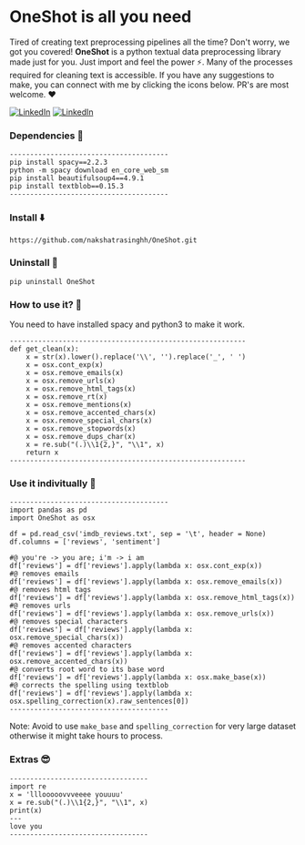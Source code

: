 # OneShot is all you need

Tired of creating text preprocessing pipelines all the time? Don't worry, we got you covered! **OneShot** is a python textual data preprocessing library made just for you. Just import and feel the power ⚡. Many of the processes required for cleaning text is accessible. If you have any suggestions to make, you can connect with me by clicking the icons below. PR's are most welcome. ❤️

<p align="left" align='right'>
<a target="_blank"href="https://www.linkedin.com/in/nakshatrasinghh/"><img alt="LinkedIn" src="https://img.shields.io/badge/linkedin-%230077B5.svg?style=for-the-badge&logo=linkedin&logoColor=white"/></a>
<a target="_blank"href="mailto:iamnakshatrasingh@gmail.com"><img alt="LinkedIn" src="https://img.shields.io/badge/Gmail-D14836?style=for-the-badge&logo=gmail&logoColor=white"/></a>
</p>

### Dependencies 🚒
```
---------------------------------------
pip install spacy==2.2.3
python -m spacy download en_core_web_sm
pip install beautifulsoup4==4.9.1
pip install textblob==0.15.3
---------------------------------------
```

### Install ⬇️

`https://github.com/nakshatrasinghh/OneShot.git`

### Uninstall 👋

`pip uninstall OneShot`

### How to use it? 🤔
You need to have installed spacy and python3 to make it work.

```
----------------------------------------------------------
def get_clean(x):
    x = str(x).lower().replace('\\', '').replace('_', ' ')
    x = osx.cont_exp(x)
    x = osx.remove_emails(x)
    x = osx.remove_urls(x)
    x = osx.remove_html_tags(x)
    x = osx.remove_rt(x)
    x = osx.remove_mentions(x)
    x = osx.remove_accented_chars(x)
    x = osx.remove_special_chars(x)
    x = osx.remove_stopwords(x)
    x = osx.remove_dups_char(x)
    x = re.sub("(.)\\1{2,}", "\\1", x)
    return x
----------------------------------------------------------
```

### Use it indivitually 🧨
```
---------------------------------------
import pandas as pd
import OneShot as osx

df = pd.read_csv('imdb_reviews.txt', sep = '\t', header = None)
df.columns = ['reviews', 'sentiment']

#@ you're -> you are; i'm -> i am
df['reviews'] = df['reviews'].apply(lambda x: osx.cont_exp(x))
#@ removes emails
df['reviews'] = df['reviews'].apply(lambda x: osx.remove_emails(x))
#@ removes html tags
df['reviews'] = df['reviews'].apply(lambda x: osx.remove_html_tags(x))
#@ removes urls
df['reviews'] = df['reviews'].apply(lambda x: osx.remove_urls(x))
#@ removes special characters
df['reviews'] = df['reviews'].apply(lambda x: osx.remove_special_chars(x))
#@ removes accented characters
df['reviews'] = df['reviews'].apply(lambda x: osx.remove_accented_chars(x))
#@ converts root word to its base word
df['reviews'] = df['reviews'].apply(lambda x: osx.make_base(x))
#@ corrects the spelling using textblob
df['reviews'] = df['reviews'].apply(lambda x: osx.spelling_correction(x).raw_sentences[0]) 
---------------------------------------
```

Note: Avoid to use `make_base` and `spelling_correction` for very large dataset otherwise it might take hours to process.


### Extras 😎

```
----------------------------------
import re
x = 'lllooooovvveeee youuuu'
x = re.sub("(.)\\1{2,}", "\\1", x)
print(x)
---
love you
----------------------------------
```
